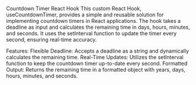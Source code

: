 Countdown Timer React Hook
This custom React Hook, useCountdownTimer, provides a simple and reusable solution for implementing countdown timers in React applications. The hook takes a deadline as input and calculates the remaining time in days, hours, minutes, and seconds. It uses the setInterval function to update the timer every second, ensuring real-time accuracy.

Features:
Flexible Deadline: Accepts a deadline as a string and dynamically calculates the remaining time.
Real-Time Updates: Utilizes the setInterval function to keep the countdown timer up-to-date every second.
Formatted Output: Returns the remaining time in a formatted object with years, days, hours, minutes, and seconds.

